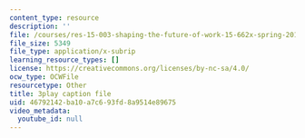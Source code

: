 ```yaml
---
content_type: resource
description: ''
file: /courses/res-15-003-shaping-the-future-of-work-15-662x-spring-2016/46792142ba10a7c693fd8a9514e89675_cLfyjIlu9Uw.srt
file_size: 5349
file_type: application/x-subrip
learning_resource_types: []
license: https://creativecommons.org/licenses/by-nc-sa/4.0/
ocw_type: OCWFile
resourcetype: Other
title: 3play caption file
uid: 46792142-ba10-a7c6-93fd-8a9514e89675
video_metadata:
  youtube_id: null
---
```

